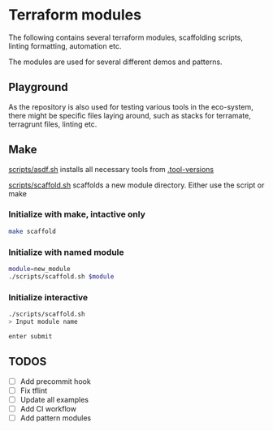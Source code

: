 # Terraform modules

The following contains several terraform modules, scaffolding scripts, linting
formatting, automation etc.

The modules are used for several different demos and patterns.

## Playground

As the repository is also used for testing various tools in the eco-system, there might be specific files laying around, such as stacks for terramate, terragrunt files, linting etc.

## Make

[scripts/asdf.sh](./scripts/asdf.sh) installs all necessary tools from [.tool-versions](./.tool-versions)

[scripts/scaffold.sh](./scripts/scaffold.sh) scaffolds a new module directory. Either use the script or make

### Initialize with make, intactive only

```bash
make scaffold
```

### Initialize with named module

```bash
module=new_module
./scripts/scaffold.sh $module
```

### Initialize interactive

```bash
./scripts/scaffold.sh
> Input module name

enter submit
```

## TODOS

- [ ] Add precommit hook
- [ ] Fix tflint
- [ ] Update all examples
- [ ] Add CI workflow
- [ ] Add pattern modules
